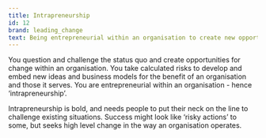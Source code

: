 ```yaml
---
title: Intrapreneurship
id: 12
brand: leading_change
text: Being entrepreneurial within an organisation to create new opportunities
---
```

You question and challenge the status quo and create opportunities for change within an organisation. You take calculated risks to develop and embed new ideas and business models for the benefit of an organisation and those it serves. You are entrepreneurial within an organisation - hence ‘intrapreneurship’.

Intrapreneurship is bold, and needs people to put their neck on the line to challenge existing situations. Success might look like ‘risky actions’ to some, but seeks high level change in the way an organisation operates.